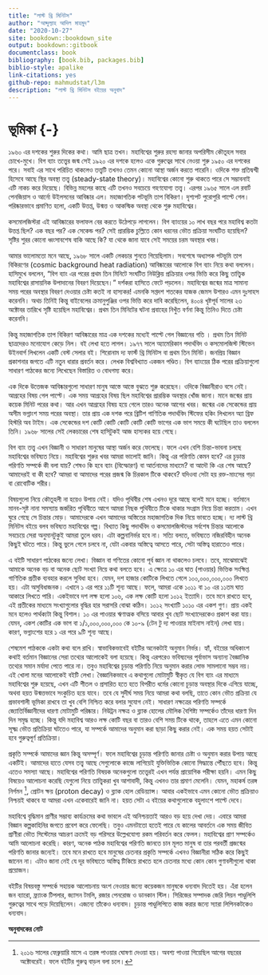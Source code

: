 ```yaml
--- 
title: "লাস্ট থ্রি মিনিটস"
author: "আব্দুল্যাহ আদিল মাহমুদ"
date: "2020-10-27"
site: bookdown::bookdown_site
output: bookdown::gitbook
documentclass: book
bibliography: [book.bib, packages.bib]
biblio-style: apalike
link-citations: yes
github-repo: mahmudstat/l3m
description: "লাস্ট থ্রি মিনিটস বইয়ের অনুবাদ"
---
```


# ভূমিকা {-}

১৯৬০ এর দশকের শুরুর দিকের কথা। আমি ছাত্র তখন। মহাবিশ্বের শুরুর  রহস্য জানার অপরিসীম কৌতূহল সবার চোখে-মুখে। বিগ ব্যাং তত্ত্বের জন্ম সেই ১৯২০ এর দশকে হলেও একে গুরুত্বের সাথে নেওয়া শুরু ১৯৫০ এর দশকের পরে। সবাই এর সাথে পরিচিত থাকলেও তত্ত্বটি তখনও তেমন কোনো আস্থা অর্জন করতে পারেনি। ওদিকে শক্ত প্রতিদ্বন্দ্বী হিসেবে আছে স্থির অবস্থা তত্ত্ব (steady-state theory)। মহাবিশ্বের কোনো শুরু থাকতে পারে সে সম্ভাবনাই এটি নাকচ করে দিয়েছে। বিভিন্ন মহলের কাছে এটি তখনও সবচেয়ে গহণযোগ্য তত্ত্ব। এরপর ১৯৬৫ সালে এল রবার্ট পেনজিয়াস ও আর্নো উইলসনের আবিষ্কার এল। মহাজাগতিক পটভূমি তাপ বিকিরণ। দৃশ্যপট পুরোপুরি পাল্টে গেল। পরিষ্কারভাবে প্রমাণিত হলো, একটি উত্তপ্ত, উন্মত্ত ও আকস্মিক অবস্থা থেকে শুরু মহাবিশ্বের। 

কসমোলজিস্টরা এই আবিষ্কারের ফলাফল বের করতে উঠেপড়ে লাগলেন। বিগ ব্যাংয়ের ১০ লাখ বছর পরে মহাবিশ্ব কতটা উত্তপ্ত ছিল? এক বছর পর? এক সেকেন্ড পর? সেই প্রারম্ভিক চুল্লিতে কোন ধরনের ভৌত প্রক্রিয়া সংঘটিত হয়েছিল? সৃষ্টির শুরর কোনো ধ্বংসাবশেষ বাকি আছে কি? যা থেকে জানা যাবে সেই সময়ের চরম অবস্থার খবর। 

আমার ভালোমতো মনে আছে, ১৯৬৮ সালে একটি লেকচার শুনতে গিয়েছিলাম। সবশেষে অধ্যাপক পটভূমি তাপ বিকিরণের (cosmic background heat radiation) আবিষ্কারের আলোকে বিগ ব্যাং নিয়ে কথা বললেন। হাসিমুখে বললেন, “বিগ ব্যাং এর পরের প্রথম তিন মিনিটে সংঘটিত নিউক্লিয় প্রক্রিয়ার ওপর ভিত্তি করে কিছু তাত্ত্বিক মহাবিশ্বের রাসায়নিক উপাদানের বিবরণ দিয়েছেন।” দর্শকরা হাসিতে ফেটে পড়লেন। মহাবিশ্বের জন্মের মাত্র সামান্য সময় পরের অবস্থার বিবরণ দেওয়ার চেষ্টা কতই না হাস্যকর! এমনকি সপ্তদশ শতকের যাজক জেমস উশারও এমন দুঃসাহস করেননি। অথচ তিনিই কিন্তু বাইবেলের ক্রমানুপুঞ্জির ওপর ভিত্তি করে দাবি করেছিলেন, ৪০০৪ খৃষ্টপূর্ব সালের ২৩ অক্টোবর তারিখে সৃষ্টি হয়েছিল মহাবিশ্বের। প্রথম তিন মিনিটের ঘটনা প্রবাহের নিখুঁত বর্ণনা কিন্তু তিনিও দিতে চেষ্টা করেননি। 

কিন্তু মহাজাগতিক তাপ বিকিরণ আবিষ্কারের মাত্র এক দশকের মধ্যেই পাল্টে গেল বিজ্ঞানের গতি । প্রথম তিন মিনিট ছাত্রদেরও মনোযোগ কেড়ে নিল। বই লেখা হতে লাগল। ১৯৭৭ সালে অ্যামেরিকান পদার্থবিদ ও কসমোলজিস্ট স্টিভেন উইনবার্গ লিখলেন একটি বেস্ট সেলার বই। শিরোনাম দ্য ফার্স্ট থ্রি মিনিটস বা প্রথম তিন মিনিট। জনপ্রিয় বিজ্ঞান প্রকাশনার জগতে এটি নতুন ধারার প্রবর্তন করে। লেখক বিশ্ববিখ্যাত একজন পণ্ডিত। বিগ ব্যাংয়ের ঠিক পরের প্রক্রিয়াগুলো সাধারণ পাঠকের জন্যে লিখেছেন বিস্তারিত ও বোধগম্য করে।

এক দিকে উত্তেজক আবিষ্কারগুলো সাধারণ মানুষ আস্তে আস্তে বুঝতে শুরু করেছেন। ওদিকে বিজ্ঞানীরাও বসে নেই। আগ্রহের বিষয় গেল পাল্টে। এক সময় আগ্রহের বিষয় ছিল মহাবিশ্বের প্রারম্ভিক অবস্থার খোঁজ জানা। মানে জন্মের প্রায় কয়েক মিনিট পরের কথা। আর এখন আগ্রহের বিষয় হয়ে গেলে তারও অনেক আগের খবর। জন্মের এক সেকেন্ডের প্রায় অসীম ভগ্নাংশ সময় পরের অবস্থা। তার প্রায় এক দশক পরে ব্রিটিশ গাণিতিক পদার্থবিদ স্টিফের হকিং লিখলেন অ্যা ব্রিফ হিস্টরি অব টাইম। এক সেকেন্ডের দশ কোটি কোটি কোটি কোটি কোটি ভাগের এক ভাগ সময়ে কী ঘটেছিল তাও বললেন তিনি। ১৯৬৮ সালের সেই লেকচারের শেষ হাসিটুকই আজ হাস্যকর হয়ে গেছে। 

বিগ ব্যাং তত্ত্ব এখন বিজ্ঞানী ও সাধারণ মানুষের আস্থা অর্জন করে ফেলেছে। ফলে এখন বেশি চিন্তা-ভাবনা চলছে মহাবিশ্বের ভবিষ্যত নিয়ে। মহাবিশ্বের শুরুর খবর আমরা ভালোই জানি। কিন্তু এর পরিণতি কেমন হবে? এর চূড়ান্ত  পরিণতি সম্পর্কে কী বলা যায়? শেষও কি হবে ব্যাং (বিস্ফোরণ) বা আর্তনাদের মাধ্যমে? বা আদৌ কি এর শেষ আছে? আমাদেরই বা কী হবে? আমরা বা আমাদের পরের প্রজন্ম কি চিরকাল টিকে থাকবে? যদিওবা সেটা হয় রক্ত-মাংসের গড়া বা রোবোটিক শরীর। 

বিষয়গুলো নিয়ে কৌতূহলী না হয়েও উপায় নেই। যদিও পৃথিবীর শেষ এখনও দূরে আছে বলেই মনে হচ্ছে। বর্তমানে মানব-সৃষ্ট নানা সমস্যায় জর্জরিত পৃথিবীতে আগে আমরা নিছক পৃথিবীতে টিকে থাকার সংগ্রাম নিয়ে চিন্তা করতাম। এখন ঘুরে গেছে সে চিন্তার মোড়। আমাদেরকে এখন আমাদের অস্তিতের মহাজাগতিক দিক নিয়ে ভাবতে হচ্ছে। দ্য লাস্ট থ্রি মিনিটস বইয়ে বলব ভবিষ্যত মহাবিশ্বের গল্প। বিখ্যাত কিছু পদার্থবিদ ও কসমোলজিস্টদের সর্বশেষ চিন্তার আলোকে সবচেয়ে সেরা অনুমানটুকুই আমরা তুলে ধরব। এটা কল্পনানির্ভর হবে না। সত্যি বলতে, ভবিষ্যতে নজিরবিহীন অনেক কিছুই ঘটতে পারে। কিন্তু ভুলে গেলে চলবে না, যেটা একবার অস্তিত্বে আসতে পারে, সেটা অস্তিত্ব হারাতেও পারে। 

এ বইটি সাধারণ পাঠকের জন্যে লেখা। বিজ্ঞান বা গণিতের কোনো পূর্ব জ্ঞান না থাকলেও চলবে। তবে, মাঝেমাঝেই আমাকে অনেক বড় বা অনেক ছোট সংখ্যা নিয়ে কথা বলতে হবে। এ ক্ষেত্রে ১০ এর ঘাত (পাওয়ার) ভিত্তিক সংক্ষিপ্ত গাণিতিক প্রতীক ব্যবহার করলে সুবিধা হবে। যেমন, দশ হাজার কোটিকে লিখতে গেলে ১০০,০০০,০০০,০০০ লিখতে হয়। এটা অসুবিধাজনক। এখানে ১ এর পরে ১১টি শূন্য আছে। ফলে, আমরা একে ১০১১ বা ১০ এর ১১তম ঘাত আকারে লিখতে পারি। একইভাবে দশ লক্ষ হলো ১০৬, এক লক্ষ কোটি হলো ১০১২ ইত্যাদি। তবে মনে রাখতে হবে, এই প্রতীকের মাধ্যমে সংখ্যাগুলোর বৃদ্ধির হার সরাসরি বোঝা কঠিন। ১০১২ সংখ্যাটি ১০১০ এর একশ গুণ। প্রায় একই মনে হলেও পার্থক্যটা কিন্তু বিশাল। ১০ এর পাওয়ার ঋণাত্মক বসিয়ে আবার খুব ছোট সংখ্যাদেরকেও প্রকাশ করা যায়। যেমন, একশ কোটির এক ভাগ বা ১/১,০০০,০০০,০০০ কে ১০-৯  (টেন টু দ্য পাওয়ার মাইনাস নাইন) লেখা যায়। কারণ, ভগ্নাংশের হরে ১ এর পরে ৯টি শূন্য আছে। 

শেষমেশ পাঠককে একটা কথা বলে রাখি। স্বাভাবিকভাবেই বইটির অনেকটাই অনুমান নির্ভর। হ্যাঁ, বইয়ের অধিকাংশ কথাই বর্তমান বিজ্ঞানের সেরা তথ্যের আলোকেই বলা হয়েছে। কিন্তু এরপরেও ভবিষ্যদের পূর্বাভাস অন্যান্য বৈজ্ঞানিক তথ্যের সমান মর্যাদা পেতে পারে না। তবুও মহাবিশ্বের চূড়ান্ত পরিণতি নিয়ে অনুমান করার লোভ সামলানো সম্ভব নয়। এই খোলা মনের আলোকেই বইটি লেখা। বৈজ্ঞানিকভাবে এ কথাগুলো মোটামুটি স্বীকৃত যে বিগ ব্যাং এর মাধ্যমে মহাবিশ্বের শুরু হয়েছে, এখন এটি শীতল ও প্রসারিত হতে হতে বিপরীত ধর্মের কোনো চূড়ান্ত অবস্থার দিকে এগিয়ে যাচ্ছে, অথবা হয়ত উন্মত্তভাবে সংকুচিত হয়ে যাবে। তবে যে সুদীর্ঘ সময় নিয়ে আমরা কথা বলছি, তাতে কোন ভৌত প্রক্রিয়া যে প্রভাবশালী ভূমিকা রাখবে তা খুব বেশি নিশ্চিত করে বলার সুযোগ নেই। সাধারণ নক্ষত্রের পরিণতি সম্পর্কে জ্যোতির্বিজ্ঞানীদের ধারণা মোটামুটি পরিষ্কার। নিউট্রন নক্ষত্র ও ব্ল্যাক হোলের মৌলিক বৈশিষ্ট্য সম্পর্কেও তাঁদের ধারণা দিন দিন সমৃদ্ধ হচ্ছে। কিন্তু যদি মহাবিশ্ব আরও লক্ষ কোটি বছর বা তারও বেশি সময় টিকে থাকে, তাহলে এতে এমন কোনো সূক্ষ্ম ভৌত প্রতিক্রিয়া ঘটতেও পারে, যা সম্পর্কে আমাদের অনুমান করা ছাড়া কিছু করার নেই। এক সময় হয়ত সেটাই হবে গুরুত্বপূর্ণ প্রতিক্রিয়া। 

প্রকৃতি সম্পর্কে আমাদের জ্ঞান কিন্তু অসম্পূর্ণ। ফলে মহাবিশ্বের চূড়ান্ত পরিণতি জানার চেষ্টা ও অনুমান করার উপায় আছে একটিই। আমাদের হাতে যেসব তত্ত্ব আছে সেগুলোকে কাজে লাগিয়েই যুক্তিভিত্তিক কোনো সিদ্ধান্তে পৌঁছতে হবে। কিন্তু এতেও সমস্যা আছে। মহাবিশ্বের পরিণতি বিষয়ক অনেকগুলো তত্ত্বেরই এখন পর্যন্ত প্রায়োগিক পরীক্ষা হয়নি। এমন কিছু বিষয়েও আলোচনা করেছি যেগুলো নিয়ে তাত্ত্বিকরা খুব আশাবাদী, কিন্তু এখনও তার প্রমাণ মেলেনি। যেমন, মহাকর্ষ তরঙ্গ নির্গমন [^1], প্রোটন ক্ষয় (proton decay) ও ব্ল্যাক হোল রেডিয়্যান্স। আবার একইভাবে এমন কোনো ভৌত প্রক্রিয়াও নিশ্চয়ই থাকবে যা আমরা এখন একেবারেই জানি না। হয়ত সেটা এ বইয়ের কথাগুলোকে বহুলাংশে পাল্টে দেবে। 

মহাবিশ্বে বৃদ্ধিমান প্রাণীর সম্ভাব্য কার্যক্রমের কথা ভাবলে এই অনিশ্চয়তাই আরও বড় হয়ে দেখা দেয়। এবারে আমরা বিজ্ঞান কল্পকাহিনির জগতে প্রবেশ করে ফেলেছি। তবুও এমনটাতো হতেই পারে যে কালের আবর্তনে এক সময় জীবিত প্রাণীরা ভৌত সিস্টেমের আচরণ ক্রমেই বড় পরিসরে উল্লেখযোগ্য রকম পরিবর্তন করে ফেলল। মহাবিশ্বের প্রাণ সম্পর্কেও আমি আলোচনা করেছি। কারণ, অনেক পাঠক মহাবিশ্বের পরিণতি জানতে চান মূলত মানুষ বা তার পরবর্তী প্রজন্মের পরিণতি জানার জন্যেই। তবে মনে রাখতে হবে মানুষের চেতনার প্রকৃতি সম্পর্কে এখনও বিজ্ঞানীরা সঠিক করে কিছুই জানেন না। এটাও জানা নেই যে দূর ভবিষ্যতে অস্তিত্ব টিকিয়ে রাখতে হলে চেতনার মধ্যে কোন কোন গুণাবলীগুলো থাকা প্রয়োজন। 

বইটির বিষয়বস্তু সম্পর্কে সহায়ক আলোচনায় অংশ নেওয়ার জন্যে কয়েকজন মানুষকে ধন্যবাদ দিতেই হয়। এঁরা হলেন জন ব্যারো, ফ্র্যাংক টিপলার, জ্যাসন টমলি, রজার পেনরোজ ও ডানকান স্টিল। সিরিজের সম্পাদক জেরি লিয়ন পাণ্ডুলিপি গুরুত্বের সাথে পড়ে দিয়েছিলেন। এজন্যে তাঁকেও ধন্যবাদ। চূড়ান্ত পাণ্ডুলিপিতে কাজ করার জন্যে স্যারা লিপিনকটকেও ধন্যবাদ। 

**অনুবাদকের নোট**

[^1]: ২০১৬ সালের ফেব্রুয়ারি মাসে এ তরঙ্গ পাওয়ার ঘোষণা দেওয়া হয়। অবশ্য পাওয়া গিয়েছিল আগের বছরের অক্টোবরেই। ফলে বইটির গুরুত্ব বাড়ল বলা চলে। 
